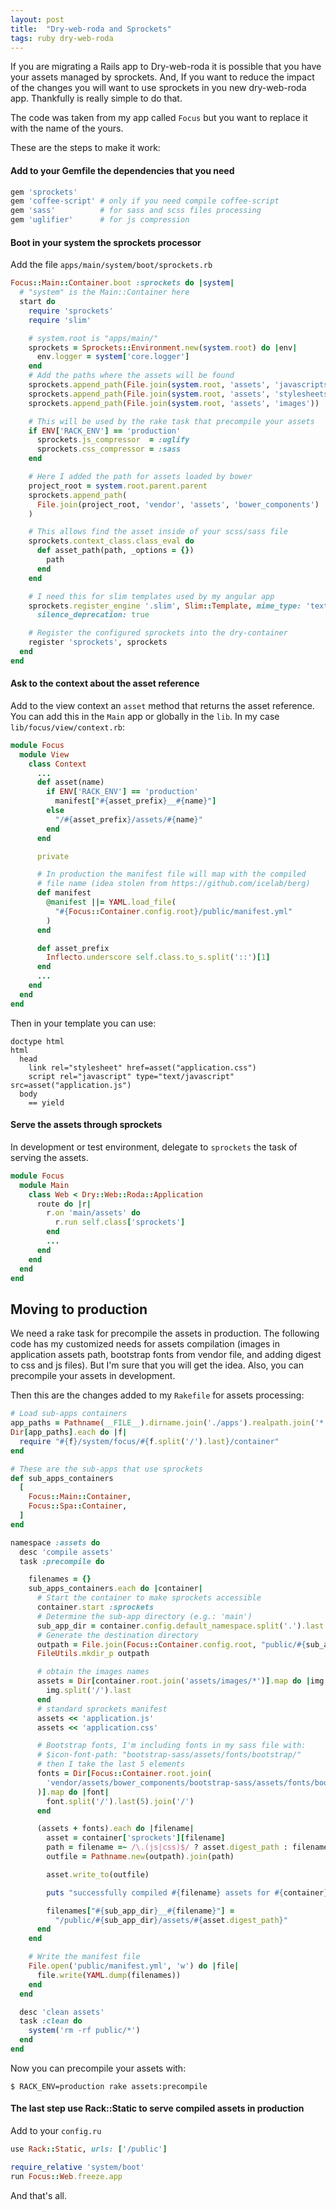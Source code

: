 ```yaml
---
layout: post
title:  "Dry-web-roda and Sprockets"
tags: ruby dry-web-roda
---
```


If you are migrating a Rails app to Dry-web-roda it is possible that you have your assets managed by sprockets. And, If you want to reduce the impact of the changes you will want to use sprockets in you new dry-web-roda app. Thankfully is really simple to do that.

<!--more-->
The code was taken from my app called `Focus` but you want to replace it with the name of the yours.

These are the steps to make it work:

#### Add to your Gemfile the dependencies that you need

```ruby
gem 'sprockets'
gem 'coffee-script' # only if you need compile coffee-script
gem 'sass'          # for sass and scss files processing
gem 'uglifier'      # for js compression
```

#### Boot in your system the sprockets processor

Add the file `apps/main/system/boot/sprockets.rb`

```ruby
Focus::Main::Container.boot :sprockets do |system|
  # "system" is the Main::Container here
  start do
    require 'sprockets'
    require 'slim'

    # system.root is "apps/main/"
    sprockets = Sprockets::Environment.new(system.root) do |env|
      env.logger = system['core.logger']
    end
    # Add the paths where the assets will be found
    sprockets.append_path(File.join(system.root, 'assets', 'javascripts'))
    sprockets.append_path(File.join(system.root, 'assets', 'stylesheets'))
    sprockets.append_path(File.join(system.root, 'assets', 'images'))

    # This will be used by the rake task that precompile your assets
    if ENV['RACK_ENV'] == 'production'
      sprockets.js_compressor  = :uglify
      sprockets.css_compressor = :sass
    end

    # Here I added the path for assets loaded by bower
    project_root = system.root.parent.parent
    sprockets.append_path(
      File.join(project_root, 'vendor', 'assets', 'bower_components')
    )

    # This allows find the asset inside of your scss/sass file
    sprockets.context_class.class_eval do
      def asset_path(path, _options = {})
        path
      end
    end

    # I need this for slim templates used by my angular app
    sprockets.register_engine '.slim', Slim::Template, mime_type: 'text/slim',
      silence_deprecation: true

    # Register the configured sprockets into the dry-container
    register 'sprockets', sprockets
  end
end
```

#### Ask to the context about the asset reference

Add to the view context an `asset` method that returns the asset reference. You can add this in the `Main` app or globally in the `lib`. In my case `lib/focus/view/context.rb`:

```ruby
module Focus
  module View
    class Context
      ...
      def asset(name)
        if ENV['RACK_ENV'] == 'production'
          manifest["#{asset_prefix}__#{name}"]
        else
          "/#{asset_prefix}/assets/#{name}"
        end
      end

      private

      # In production the manifest file will map with the compiled
      # file name (idea stolen from https://github.com/icelab/berg)
      def manifest
        @manifest ||= YAML.load_file(
          "#{Focus::Container.config.root}/public/manifest.yml"
        )
      end

      def asset_prefix
        Inflecto.underscore self.class.to_s.split('::')[1]
      end
      ...
    end
  end
end
```

Then in your template you can use:

```slim
doctype html
html
  head
    link rel="stylesheet" href=asset("application.css")
    script rel="javascript" type="text/javascript" src=asset("application.js")
  body
    == yield
```

#### Serve the assets through sprockets

In development or test environment, delegate to `sprockets` the task of serving the assets.

```ruby
module Focus
  module Main
    class Web < Dry::Web::Roda::Application
      route do |r|
        r.on 'main/assets' do
          r.run self.class['sprockets']
        end
        ...
      end
    end
  end
end
```

## Moving to production

We need a rake task for precompile the assets in production. The following code has my customized needs for assets compilation (images in application assets path, bootstrap fonts from vendor file, and adding digest to css and js files). But I'm sure that you will get the idea. Also, you can precompile your assets in development.

Then this are the changes added to my `Rakefile` for assets processing:

```ruby
# Load sub-apps containers
app_paths = Pathname(__FILE__).dirname.join('./apps').realpath.join('*')
Dir[app_paths].each do |f|
  require "#{f}/system/focus/#{f.split('/').last}/container"
end

# These are the sub-apps that use sprockets
def sub_apps_containers
  [
    Focus::Main::Container,
    Focus::Spa::Container,
  ]
end

namespace :assets do
  desc 'compile assets'
  task :precompile do

    filenames = {}
    sub_apps_containers.each do |container|
      # Start the container to make sprockets accessible
      container.start :sprockets
      # Determine the sub-app directory (e.g.: 'main')
      sub_app_dir = container.config.default_namespace.split('.').last
      # Generate the destination directory
      outpath = File.join(Focus::Container.config.root, "public/#{sub_app_dir}/assets")
      FileUtils.mkdir_p outpath

      # obtain the images names
      assets = Dir[container.root.join('assets/images/*')].map do |img|
        img.split('/').last
      end
      # standard sprockets manifest
      assets << 'application.js'
      assets << 'application.css'

      # Bootstrap fonts, I'm including fonts in my sass file with:
      # $icon-font-path: "bootstrap-sass/assets/fonts/bootstrap/"
      # then I take the last 5 elements
      fonts = Dir[Focus::Container.root.join(
        'vendor/assets/bower_components/bootstrap-sass/assets/fonts/bootstrap/*'
      )].map do |font|
        font.split('/').last(5).join('/')
      end

      (assets + fonts).each do |filename|
        asset = container['sprockets'][filename]
        path = filename =~ /\.(js|css)$/ ? asset.digest_path : filename
        outfile = Pathname.new(outpath).join(path)

        asset.write_to(outfile)

        puts "successfully compiled #{filename} assets for #{container}"

        filenames["#{sub_app_dir}__#{filename}"] =
          "/public/#{sub_app_dir}/assets/#{asset.digest_path}"
      end
    end

    # Write the manifest file
    File.open('public/manifest.yml', 'w') do |file|
      file.write(YAML.dump(filenames))
    end
  end

  desc 'clean assets'
  task :clean do
    system('rm -rf public/*')
  end
end
```

Now you can precompile your assets with:

```
$ RACK_ENV=production rake assets:precompile
```

#### The last step use Rack::Static to serve compiled assets in production

Add to your `config.ru`

```ruby
use Rack::Static, urls: ['/public']

require_relative 'system/boot'
run Focus::Web.freeze.app
```

And that's all.

